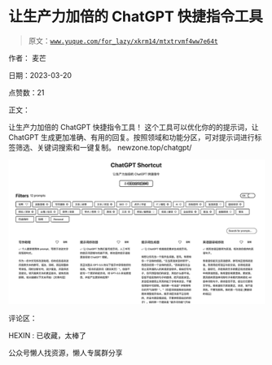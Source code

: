 # 让生产力加倍的 ChatGPT 快捷指令工具

> 原文：[`www.yuque.com/for_lazy/xkrm14/mtxtrvmf4ww7e64t`](https://www.yuque.com/for_lazy/xkrm14/mtxtrvmf4ww7e64t)

作者： 麦芒

日期：2023-03-20

点赞数：21

正文：

让生产力加倍的 ChatGPT 快捷指令工具！ 这个工具可以优化你的的提示词，让 ChatGPT 生成更加准确、有用的回复。按照领域和功能分区，可对提示词进行标签筛选、关键词搜索和一键复制。 newzone.top/chatgpt/

![](img/d686dbaf29c991156a2f1ffa1f844d13.png)  

评论区：

HEXIN : 已收藏，太棒了

公众号懒人找资源，懒人专属群分享


